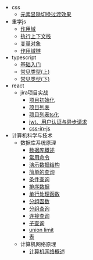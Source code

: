 - css
  - [元素显隐切换过渡效果](css/display.md)
- 重学js
  - [作用域](js/scope.md)
  - [执行上下文栈](js/execute.md)
  - [变量对象](js/variable.md)
  - [作用域链](js/scope-chain.md)
- typescript
  - [基础入门](ts/base.md)
  - [常见类型(上)](ts/type-up.md)
  - [常见类型(下)](ts/type-down.md)
- react
  - jira项目实战
    - [项目初始化](react/jira/init.md)
    - [项目列表](react/jira/list.md)
    - [项目列表ts化](react/jira/ts.md)
    - [jwt、用户认证与异步请求](react/jira/login.md)
    - [css-in-js](react/jira/css-in-js.md)
- 计算机科学与技术
  - 数据库系统原理
    - [数据库概述](mysql/base/overview.md)
    - [常用命令](mysql/base/command.md)
    - [演示数据结构](mysql/base/demo.md)
    - [简单的查询](mysql/base/select.md)
    - [条件查询](mysql/base/conditions-select.md)
    - [排序数据](mysql/base/sort.md)
    - [单行处理函数](mysql/base/single-fn.md)
    - [分组函数](mysql/base/group-fn.md)
    - [分组查询](mysql/base/group-select.md)
    - [连接查询](mysql/base/connect-select.md)
    - [子查询](mysql/base/subquery.md)
    - [union limit](mysql/base/union-limit.md)
    - [表](mysql/base/table.md)
  - 计算机网络原理
    - [计算机网络概述](computer-network/overview.md)

